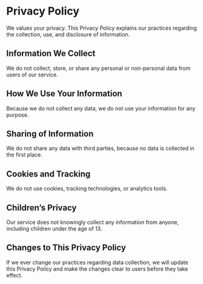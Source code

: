 # Privacy Policy

We values your privacy. This Privacy Policy explains our practices regarding the collection, use, and disclosure of information.

## Information We Collect

We do not collect, store, or share any personal or non-personal data from users of our service.

## How We Use Your Information

Because we do not collect any data, we do not use your information for any purpose.

## Sharing of Information

We do not share any data with third parties, because no data is collected in the first place.

## Cookies and Tracking

We do not use cookies, tracking technologies, or analytics tools.

## Children’s Privacy

Our service does not knowingly collect any information from anyone, including children under the age of 13.

## Changes to This Privacy Policy

If we ever change our practices regarding data collection, we will update this Privacy Policy and make the changes clear to users before they take effect.
